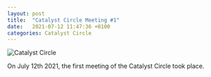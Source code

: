 ```yaml
---
layout: post
title:  "Catalyst Circle Meeting #1"
date:   2021-07-12 11:47:36 +0100
categories: Catalyst Circle
---
```


![Catalyst Circle](https://quality-assurance-dao.github.io/qa-dao/assets/Catalyst-Circle.png)

On July 12th 2021, the first meeting of the Catalyst Circle took place.
